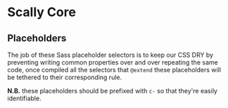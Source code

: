 ﻿# Scally Core

## Placeholders

The job of these Sass placeholder selectors is to keep our CSS DRY by preventing writing common properties over and over repeating the same code, once compiled all the selectors that `@extend` these placeholders will be tethered to their corresponding rule.

**N.B.** these placeholders should be prefixed with `c-` so that they're easily identifiable.